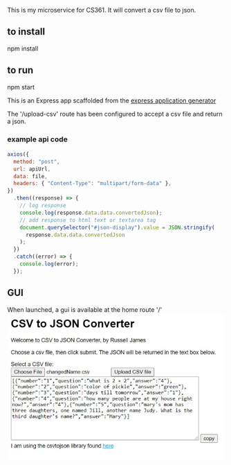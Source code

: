 This is my microservice for CS361.
It will convert a csv file to json.

## to install

npm install

## to run

npm start

This is an Express app scaffolded from the
<a href="https://expressjs.com/en/starter/generator.html">express application generator</a>

The '/upload-csv' route has been configured to accept a csv file and return a json.

### example api code

```javascript
axios({
  method: "post",
  url: apiUrl,
  data: file,
  headers: { "Content-Type": "multipart/form-data" },
})
  .then((response) => {
    // log response
    console.log(response.data.data.convertedJson);
    // add response to html text or textarea tag
    document.querySelector("#json-display").value = JSON.stringify(
      response.data.data.convertedJson
    );
  })
  .catch((error) => {
    console.log(error);
  });
```

## GUI

When launched, a gui is available at the home route '/'
![gui screen](/public/images/guiScreenShot.jpg "app gui interface")
